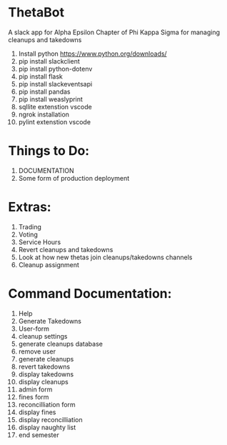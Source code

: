 # ThetaBot
A slack app for Alpha Epsilon Chapter of Phi Kappa Sigma for managing cleanups and takedowns

1. Install python https://www.python.org/downloads/
2. pip install slackclient
3. pip install python-dotenv
4. pip install flask
5. pip install slackeventsapi
6. pip install pandas
7. pip install weaslyprint
8. sqllite extenstion vscode
9. ngrok installation
10. pylint extenstion vscode

# Things to Do:
1. DOCUMENTATION
3. Some form of production deployment

# Extras:
1. Trading
2. Voting
3. Service Hours
4. Revert cleanups and takedowns
5. Look at how new thetas join cleanups/takedowns channels
6. Cleanup assignment

# Command Documentation:
1. Help
2. Generate Takedowns
3. User-form
4. cleanup settings
5. generate cleanups database
6. remove user
7. generate cleanups
9. revert takedowns
10. display takedowns
11. display cleanups
12. admin form
13. fines form
14. reconcilliation form
15. display fines
16. display reconcilliation
17. display naughty list
18. end semester